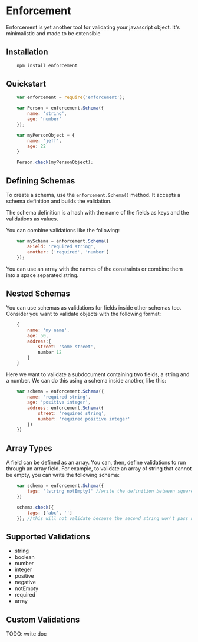 Enforcement
=========

Enforcement is yet another tool for validating your javascript object.
It's minimalistic and made to be extensible

Installation
------------

```sh
    npm install enforcement
```

Quickstart
----------

```javascript
    var enforcement = require('enforcement');

    var Person = enforcement.Schema({
        name: 'string',
        age: 'number'
    });

    var myPersonObject = {
        name: 'jeff',
        age: 22
    }

    Person.check(myPersonObject);
```

Defining Schemas
-----------------

To create a schema, use the <code>enforcement.Schema()</code> method. It accepts a schema definition and builds the validation.

The schema definition is a hash with the name of the fields as keys and the validations as values.

You can combine validations like the following:

```javascript
    var mySchema = enforcement.Schema({
        aField: 'required string',
        another: ['required', 'number']
    });
```

You can use an array with the names of the constraints or combine them into a space separated string.


Nested Schemas
--------------

You can use schemas as validations for fields inside other schemas too. Consider you want to validate objects with the following format:

```javascript
    {
        name: 'my name',
        age: 50,
        address:{
            street: 'some street',
            number 12
        }
    }
```

Here we want to validate a subdocument containing two fields, a string and a number. We can do this using a schema inside another, like this:

```javascript
    var schema = enforcement.Schema({
        name: 'required string',
        age: 'positive integer',
        address: enforcement.Schema({
            street: 'required string',
            number: 'required positive integer'
        })
    })
```

Array Types
-----------
A field can be defined as an array. You can, then, define validations to run through an array field. For example, to validate an array of string that cannot be empty, you can write the following schema:

```javascript
    var schema = enforcement.Schema({
        tags: '[string notEmpty]' //write the definition between square brackets to define that tags field is an array
    })

    schema.check({
        tags: ['abc', '']
    }); //this will not validate because the second string won't pass notEmpty constraint
```

Supported Validations
----------
- string
- boolean
- number
- integer
- positive
- negative
- notEmpty
- required
- array


Custom Validations
------------------
TODO: write doc